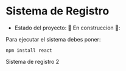 <h1> Sistema de Registro </h1>

- Estado del proyecto: 🚧 En construccion 🚧:

Para ejecutar el sistema debes poner:

```npm install react```

Sistema de registro 2

